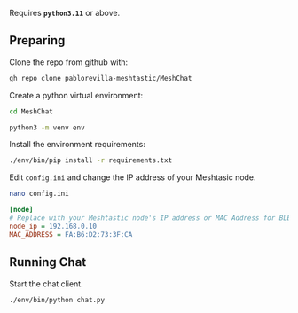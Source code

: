 Requires **`python3.11`** or above.

## Preparing

Clone the repo from github with:
``` bash 
gh repo clone pablorevilla-meshtastic/MeshChat
```
Create a python virtual environment:
``` bash
cd MeshChat
```
``` bash
python3 -m venv env
```
Install the environment requirements:
``` bash
./env/bin/pip install -r requirements.txt
```
 Edit `config.ini` and change the IP address of your Meshtasic node.
 ```bash
 nano config.ini
 ``` 
```ini
[node]
# Replace with your Meshtastic node's IP address or MAC Address for BLE connection
node_ip = 192.168.0.10 
MAC_ADDRESS = FA:B6:D2:73:3F:CA
```

## Running Chat
Start the chat client.
``` bash
./env/bin/python chat.py
```
